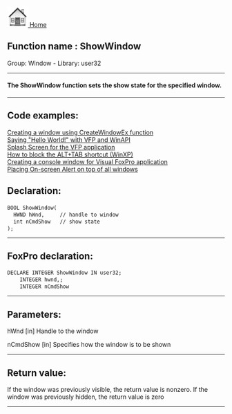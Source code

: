 [<img src="../../images/home.png"> Home ](https://github.com/VFPX/Win32API)  

## Function name : ShowWindow
Group: Window - Library: user32    
***  


#### The ShowWindow function sets the show state for the specified window.
***  


## Code examples:
[Creating a window using CreateWindowEx function](../../samples/sample_050.md)  
[Saying "Hello World!" with VFP and WinAPI](../../samples/sample_119.md)  
[Splash Screen for the VFP application](../../samples/sample_294.md)  
[How to block the ALT+TAB shortcut (WinXP)](../../samples/sample_432.md)  
[Creating a console window for Visual FoxPro application](../../samples/sample_474.md)  
[Placing On-screen Alert on top of all windows](../../samples/sample_504.md)  

## Declaration:
```foxpro  
BOOL ShowWindow(
  HWND hWnd,     // handle to window
  int nCmdShow   // show state
);  
```  
***  


## FoxPro declaration:
```foxpro  
DECLARE INTEGER ShowWindow IN user32;
    INTEGER hwnd,;
    INTEGER nCmdShow  
```  
***  


## Parameters:
hWnd 
[in] Handle to the window

nCmdShow 
[in] Specifies how the window is to be shown  
***  


## Return value:
If the window was previously visible, the return value is nonzero. 
If the window was previously hidden, the return value is zero
  
***  


